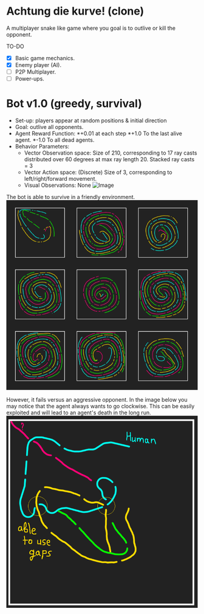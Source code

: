 # Achtung die kurve! (clone)
A multiplayer snake like game where you goal is to outlive or kill the opponent.

TO-DO
* [x] Basic game mechanics.
* [x] Enemy player (AI).
* [ ] P2P Multiplayer.
* [ ] Power-ups.

# Bot v1.0 (greedy, survival)

* Set-up: players appear at random positions & initial direction
* Goal: outlive all opponents.
* Agent Reward Function:
 *+0.01 at each step
 *+1.0 To the last alive agent.
 *-1.0 To all dead agents.
* Behavior Parameters:
  * Vector Observation space: Size of 210, corresponding to 17 ray casts distributed over 60 degrees at max ray length 20. Stacked ray casts = 3
  * Vector Action space: (Discrete) Size of 3, corresponding to left/right/forward movement.
  * Visual Observations: None
![Image](https://github.com/MaksymPylypenko/Achtung-die-kurve-/blob/master/dev.png)

The bot is able to survive in a friendly environment. 
![Image](https://github.com/MaksymPylypenko/Achtung-die-kurve/blob/master/training.png)

However, it fails versus an aggressive opponent. In the image below you may notice that the agent always wants to go clockwise. This can be easily exploited and will lead to an agent's death in the long run.
![Image](https://github.com/MaksymPylypenko/Achtung-die-kurve/blob/master/observation%201.png)
